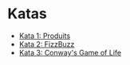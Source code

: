 # Katas

- [Kata 1: Produits](./produits/)
- [Kata 2: FizzBuzz](./fizzbuzz.spec.ts)
- [Kata 3: Conway's Game of Life](./gameoflife.spec.ts)
